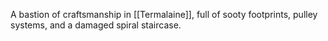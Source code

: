 A bastion of craftsmanship in [[Termalaine]], full of sooty footprints, pulley systems, and a damaged spiral staircase.